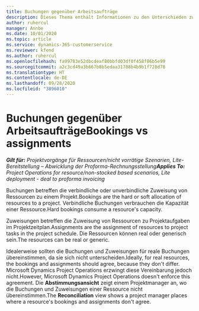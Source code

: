 ```yaml
---
title: Buchungen gegenüber Arbeitsaufträge
description: Dieses Thema enthält Informationen zu den Unterschieden zwischen Ressourcenbuchungen und Ressourcenarbeitsaufträgen.
author: ruhercul
manager: Annbe
ms.date: 10/01/2020
ms.topic: article
ms.service: dynamics-365-customerservice
ms.reviewer: kfend
ms.author: ruhercul
ms.openlocfilehash: fa99783e52dbcdeaf80bbfd03df0f458f86b5e99
ms.sourcegitcommit: a2c3cd49a3b667b8b5edaa31788b4b9b1f728d78
ms.translationtype: HT
ms.contentlocale: de-DE
ms.lasthandoff: 09/28/2020
ms.locfileid: "3896010"
---
```

# <a name="bookings-vs-assignments"></a><span data-ttu-id="8bf42-103">Buchungen gegenüber Arbeitsaufträge</span><span class="sxs-lookup"><span data-stu-id="8bf42-103">Bookings vs assignments</span></span>

<span data-ttu-id="8bf42-104">_**Gilt für:** Projektvorgänge für Ressourcen/nicht vorrätige Szenarien, Lite-Bereitstellung – Abwicklung der Proforma-Rechnungsstellung_</span><span class="sxs-lookup"><span data-stu-id="8bf42-104">_**Applies To:** Project Operations for resource/non-stocked based scenarios, Lite deployment - deal to proforma invoicing_</span></span>

<span data-ttu-id="8bf42-105">Buchungen betreffen die verbindliche oder unverbindliche Zuweisung von Ressourcen zu einem Projekt.</span><span class="sxs-lookup"><span data-stu-id="8bf42-105">Bookings are the hard or soft allocation of resources to a project.</span></span> <span data-ttu-id="8bf42-106">Verbindliche Buchungen verbrauchen die Kapazität einer Ressource.</span><span class="sxs-lookup"><span data-stu-id="8bf42-106">Hard bookings consume a resource's capacity.</span></span> 

<span data-ttu-id="8bf42-107">Zuweisungen betreffen die Zuweisung von Ressourcen zu Projektaufgaben im Projektzeitplan.</span><span class="sxs-lookup"><span data-stu-id="8bf42-107">Assignments are the assignment of resources to project tasks in the project schedule.</span></span> <span data-ttu-id="8bf42-108">Die Ressourcen können real oder generisch sein.</span><span class="sxs-lookup"><span data-stu-id="8bf42-108">The resources can be real or generic.</span></span> 

<span data-ttu-id="8bf42-109">Idealerweise sollten die Buchungen und Zuweisungen für reale Buchungen übereinstimmen, da sie sich nicht unterscheiden.</span><span class="sxs-lookup"><span data-stu-id="8bf42-109">Ideally, for real resources, the bookings and assignments should agree, because they don't differ.</span></span> <span data-ttu-id="8bf42-110">Microsoft Dynamics Project Operations erzwingt diese Vereinbarung jedoch nicht.</span><span class="sxs-lookup"><span data-stu-id="8bf42-110">However, Microsoft Dynamics Project Operations doesn't enforce this agreement.</span></span> <span data-ttu-id="8bf42-111">Die **Abstimmungsansicht** zeigt einem Projektmanager an, wo die Buchungen und Zuweisungen einer Ressource nicht übereinstimmen.</span><span class="sxs-lookup"><span data-stu-id="8bf42-111">The **Reconciliation** view shows a project manager places where a resource's bookings and assignments don't agree.</span></span>
